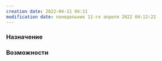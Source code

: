 ```yaml
---
creation date: 2022-04-11 04:11
modification date: понедельник 11-го апреля 2022 04:12:22
---
```


### Назначение

### Возможности 